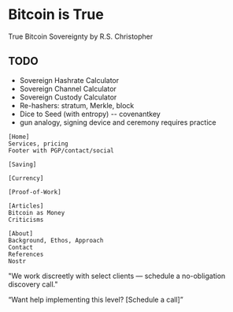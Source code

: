 # Bitcoin is True
True Bitcoin Sovereignty 
by R.S. Christopher

## TODO
+ Sovereign Hashrate Calculator
+ Sovereign Channel Calculator
+ Sovereign Custody Calculator
+ Re-hashers: stratum, Merkle, block
+ Dice to Seed (with entropy) -- covenantkey
+ gun analogy, signing device and ceremony requires practice





<!--
Lord Jesus Christ
Son of God
Have mercy on me, a sinner

create call-to-action, create business,
 IFF God wills it to be

-->

```
[Home]
Services, pricing
Footer with PGP/contact/social

[Saving]

[Currency]

[Proof-of-Work]

[Articles]
Bitcoin as Money
Criticisms

[About]
Background, Ethos, Approach
Contact
References
Nostr
```

"We work discreetly with select clients — schedule a no-obligation discovery call."

“Want help implementing this level? [Schedule a call]”








